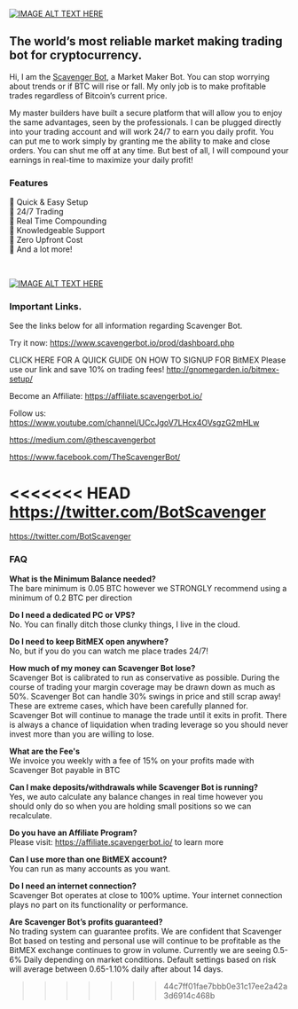 [![IMAGE ALT TEXT HERE](https://i.imgur.com/jmYu56C.png)](https://www.scavengerbot.io/)

## The world’s most reliable market making trading bot for cryptocurrency.
Hi, I am the [Scavenger Bot](https://www.scavengerbot.io/), a Market Maker Bot. You can stop worrying about trends or if BTC will rise or fall. My only job is to make profitable trades regardless of Bitcoin’s current price.

My master builders have built a secure platform that will allow you to enjoy the same advantages, seen by the professionals. I can be plugged directly into your trading account and will work 24/7 to earn you daily profit. You can put me to work simply by granting me the ability to make and close orders. You can shut me off at any time. But best of all, I will compound your earnings in real-time to maximize your daily profit!

### Features 
🤖 Quick & Easy Setup <br>
🤖 24/7 Trading <br>
🤖 Real Time Compounding <br>
🤖 Knowledgeable Support <br>
🤖 Zero Upfront Cost <br>
🤖 And a lot more! <br>

<br>

[![IMAGE ALT TEXT HERE](https://i.imgur.com/HoGCzRO.png)](https://www.youtube.com/watch?v=UfnJbuR8bYs)


### Important Links.
See the links below for all information regarding Scavenger Bot.

Try it now:
https://www.scavengerbot.io/prod/dashboard.php

CLICK HERE FOR A QUICK GUIDE ON HOW TO SIGNUP FOR BitMEX
Please use our link and save 10% on trading fees!
http://gnomegarden.io/bitmex-setup/

Become an Affiliate:
https://affiliate.scavengerbot.io/

Follow us:
https://www.youtube.com/channel/UCcJgoV7LHcx4OVsgzG2mHLw

https://medium.com/@thescavengerbot

https://www.facebook.com/TheScavengerBot/

<<<<<<< HEAD
https://twitter.com/BotScavenger
=======
https://twitter.com/BotScavenger


### FAQ
**What is the Minimum Balance needed?** <br>
The bare minimum is 0.05 BTC however we STRONGLY recommend using a minimum of 0.2 BTC per direction

**Do I need a dedicated PC or VPS?** <br>
No. You can finally ditch those clunky things, I live in the cloud.

**Do I need to keep BitMEX open anywhere?** <br>
No, but if you do you can watch me place trades 24/7!

**How much of my money can Scavenger Bot lose?** <br>
Scavenger Bot is calibrated to run as conservative as possible. During the course of trading your margin coverage may be drawn down as much as 50%. Scavenger Bot can handle 30% swings in price and still scrap away! These are extreme cases, which have been carefully planned for. Scavenger Bot will continue to manage the trade until it exits in profit. There is always a chance of liquidation when trading leverage so you should never invest more than you are willing to lose.

**What are the Fee's** <br>
We invoice you weekly with a fee of 15% on your profits made with Scavenger Bot payable in BTC

**Can I make deposits/withdrawals while Scavenger Bot is running?** <br>
Yes, we auto calculate any balance changes in real time however you should only do so when you are holding small positions so we can recalculate.

**Do you have an Affiliate Program?** <br>
Please visit: https://affiliate.scavengerbot.io/ to learn more

**Can I use more than one BitMEX account?** <br>
You can run as many accounts as you want.

**Do I need an internet connection?** <br>
Scavenger Bot operates at close to 100% uptime. Your internet connection plays no part on its functionality or performance.

**Are Scavenger Bot’s profits guaranteed?** <br>
No trading system can guarantee profits. We are confident that Scavenger Bot based on testing and personal use will continue to be profitable as the BitMEX exchange continues to grow in volume. Currently we are seeing 0.5-6% Daily depending on market conditions. Default settings based on risk will average between 0.65-1.10% daily after about 14 days.
>>>>>>> 44c7ff01fae7bbb0e31c17ee2a42a3d6914c468b

